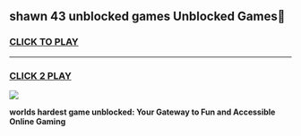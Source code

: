 
## shawn 43 unblocked games Unblocked Games👋
<h3>
<a href="https://premium.freeplayer.one?title=shawn_43_unblocked_games&ref=16F">CLICK TO PLAY</a></h3>
<hr>

<h3>
<a href="https://premium.freeplayer.one?title=shawn_43_unblocked_games&ref=16F">CLICK 2 PLAY</a>
  
</h3>

<a href="https://premium.freeplayer.one?title=shawn_43_unblocked_games&ref=16F/"><img src="https://clearcache.store/games.png"></a>


**worlds hardest game unblocked: Your Gateway to Fun and Accessible Online Gaming**

